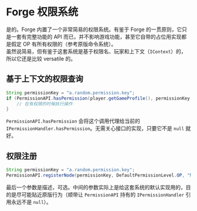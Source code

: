 # Forge 权限系统

是的。Forge 内置了一个非常简易的权限系统。有鉴于 Forge 的一贯原则，它只是一套有完整功能的 API 而已，并不影响游戏功能，甚至它自带的占位用实现都是假定 OP 有所有权限的（参考原版命令系统）。  
虽然说简易，但有鉴于这套系统是基于权限名、玩家和上下文（`IContext`）的，所以它还是比较 versatile 的。

## 基于上下文的权限查询

```java
String permissionKey = "a.random.permission.key";
if (PermissionAPI.hasPermission(player.getGameProfile(), permissionKey, new PlayerContext(player))) {
    // 在有权限的时候执行操作
}
```

`PermissionAPI.hasPermission` 会将这个调用代理给当前的 `IPermissionHandler.hasPermission`。无需关心接口的实现，只要它不是 `null` 就好。

## 权限注册

```java
String permissionKey = "a.random.permission.key";
PermissionAPI.registerNode(permissionKey, DefaultPermissionLevel.OP, "My first permission");
```

最后一个参数是描述，可选。中间的参数实际上是给这套系统的默认实现用的，目的是尽可能贴近原版行为（顺带让 `PermissionAPI` 持有的 `IPermissionHandler` 引用永远不是 `null`）。
